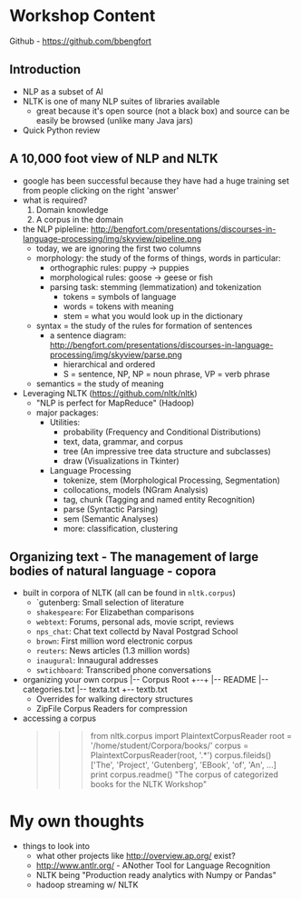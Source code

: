 Workshop Content
================
Github - https://github.com/bbengfort

Introduction
------------
- NLP as a subset of AI
- NLTK is one of many NLP suites of libraries available
  - great because it's open source (not a black box) and source can be easily be browsed (unlike many Java jars)
- Quick Python review


A 10,000 foot view of NLP and NLTK
----------------------------------
- google has been successful because they have had a huge training set from people clicking on the right 'answer'
- what is required?
  1. Domain knowledge
  2. A corpus in the domain
- the NLP pipleline: http://bengfort.com/presentations/discourses-in-language-processing/img/skyview/pipeline.png
  - today, we are ignoring the first two columns
  - morphology: the study of the forms of things, words in particular:
    - orthographic rules: puppy -> puppies
    - morphological rules: goose -> geese or fish
    - parsing task: stemming (lemmatization) and tokenization
      - tokens = symbols of language
      - words = tokens with meaning
      - stem = what you would look up in the dictionary
  - syntax = the study of the rules for formation of sentences
    - a sentence diagram: http://bengfort.com/presentations/discourses-in-language-processing/img/skyview/parse.png
      - hierarchical and ordered
      - S = sentence, NP, NP = noun phrase, VP = verb phrase
  - semantics = the study of meaning
- Leveraging NLTK (https://github.com/nltk/nltk)
  - "NLP is perfect for MapReduce" (Hadoop)
  - major packages:
    - Utilities:
      - probability (Frequency and Conditional Distributions)
      - text, data, grammar, and corpus
      - tree (An impressive tree data structure and subclasses)
      - draw (Visualizations in Tkinter)
    - Language Processing
      - tokenize, stem (Morphological Processing, Segmentation)
      - collocations, models (NGram Analysis)
      - tag, chunk (Tagging and named entity Recognition)
      - parse (Syntactic Parsing)
      - sem (Semantic Analyses)
      - more: classification, clustering

Organizing text - The management of large bodies of natural language - copora
-----------------------------------------------------------------------------
- built in corpora of NLTK (all can be found in `nltk.corpus`)
  - `gutenberg: Small selection of literature
  - `shakespeare`: For Elizabethan comparisons
  - `webtext`: Forums, personal ads, movie script, reviews
  - `nps_chat`: Chat text collectd by Naval Postgrad School
  - `brown`: First million word electronic corpus
  - `reuters`: News articles (1.3 million words)
  - `inaugural`: Innaugural addresses
  - `swtichboard`: Transcribed phone conversations
- organizing your own corpus
    |-- Corpus Root
    +--+
       |-- README
       |-- categories.txt
       |-- texta.txt
       +-- textb.txt
  - Overrides for walking directory structures
  - ZipFile Corpus Readers for compression
- accessing a corpus
  >>> from nltk.corpus import PlaintextCorpusReader
  >>> root   = '/home/student/Corpora/books/'
  >>> corpus = PlaintextCorpusReader(root, '.*')
  >>> corpus.fileids()
  ['The', 'Project', 'Gutenberg', 'EBook', 'of', 'An', ...]
  >>> print corpus.readme()
  "The corpus of categorized books for the NLTK Workshop"



My own thoughts
===============
- things to look into
  - what other projects like http://overview.ap.org/ exist?
  - http://www.antlr.org/ - ANother Tool for Language Recognition
  - NLTK being "Production ready analytics with Numpy or Pandas"
  - hadoop streaming w/ NLTK